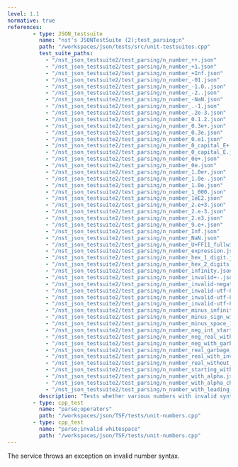```yaml
---
level: 1.1
normative: true
references:
        - type: JSON_testsuite
          name: "nst's JSONTestSuite (2);test_parsing;n"
          path: "/workspaces/json/tests/src/unit-testsuites.cpp"
          test_suite_paths:
            - "/nst_json_testsuite2/test_parsing/n_number_++.json"
            - "/nst_json_testsuite2/test_parsing/n_number_+1.json"
            - "/nst_json_testsuite2/test_parsing/n_number_+Inf.json"
            - "/nst_json_testsuite2/test_parsing/n_number_-01.json"
            - "/nst_json_testsuite2/test_parsing/n_number_-1.0..json"
            - "/nst_json_testsuite2/test_parsing/n_number_-2..json"
            - "/nst_json_testsuite2/test_parsing/n_number_-NaN.json"
            - "/nst_json_testsuite2/test_parsing/n_number_.-1.json"
            - "/nst_json_testsuite2/test_parsing/n_number_.2e-3.json"
            - "/nst_json_testsuite2/test_parsing/n_number_0.1.2.json"
            - "/nst_json_testsuite2/test_parsing/n_number_0.3e+.json"
            - "/nst_json_testsuite2/test_parsing/n_number_0.3e.json"
            - "/nst_json_testsuite2/test_parsing/n_number_0.e1.json"
            - "/nst_json_testsuite2/test_parsing/n_number_0_capital_E+.json"
            - "/nst_json_testsuite2/test_parsing/n_number_0_capital_E.json"
            - "/nst_json_testsuite2/test_parsing/n_number_0e+.json"
            - "/nst_json_testsuite2/test_parsing/n_number_0e.json"
            - "/nst_json_testsuite2/test_parsing/n_number_1.0e+.json"
            - "/nst_json_testsuite2/test_parsing/n_number_1.0e-.json"
            - "/nst_json_testsuite2/test_parsing/n_number_1.0e.json"
            - "/nst_json_testsuite2/test_parsing/n_number_1_000.json"
            - "/nst_json_testsuite2/test_parsing/n_number_1eE2.json"
            - "/nst_json_testsuite2/test_parsing/n_number_2.e+3.json"
            - "/nst_json_testsuite2/test_parsing/n_number_2.e-3.json"
            - "/nst_json_testsuite2/test_parsing/n_number_2.e3.json"
            - "/nst_json_testsuite2/test_parsing/n_number_9.e+.json"
            - "/nst_json_testsuite2/test_parsing/n_number_Inf.json"
            - "/nst_json_testsuite2/test_parsing/n_number_NaN.json"
            - "/nst_json_testsuite2/test_parsing/n_number_U+FF11_fullwidth_digit_one.json"
            - "/nst_json_testsuite2/test_parsing/n_number_expression.json"
            - "/nst_json_testsuite2/test_parsing/n_number_hex_1_digit.json"
            - "/nst_json_testsuite2/test_parsing/n_number_hex_2_digits.json"
            - "/nst_json_testsuite2/test_parsing/n_number_infinity.json"
            - "/nst_json_testsuite2/test_parsing/n_number_invalid+-.json"
            - "/nst_json_testsuite2/test_parsing/n_number_invalid-negative-real.json"
            - "/nst_json_testsuite2/test_parsing/n_number_invalid-utf-8-in-bigger-int.json"
            - "/nst_json_testsuite2/test_parsing/n_number_invalid-utf-8-in-exponent.json"
            - "/nst_json_testsuite2/test_parsing/n_number_invalid-utf-8-in-int.json"
            - "/nst_json_testsuite2/test_parsing/n_number_minus_infinity.json"
            - "/nst_json_testsuite2/test_parsing/n_number_minus_sign_with_trailing_garbage.json"
            - "/nst_json_testsuite2/test_parsing/n_number_minus_space_1.json"
            - "/nst_json_testsuite2/test_parsing/n_number_neg_int_starting_with_zero.json"
            - "/nst_json_testsuite2/test_parsing/n_number_neg_real_without_int_part.json"
            - "/nst_json_testsuite2/test_parsing/n_number_neg_with_garbage_at_end.json"
            - "/nst_json_testsuite2/test_parsing/n_number_real_garbage_after_e.json"
            - "/nst_json_testsuite2/test_parsing/n_number_real_with_invalid_utf8_after_e.json"
            - "/nst_json_testsuite2/test_parsing/n_number_real_without_fractional_part.json"
            - "/nst_json_testsuite2/test_parsing/n_number_starting_with_dot.json"
            - "/nst_json_testsuite2/test_parsing/n_number_with_alpha.json"
            - "/nst_json_testsuite2/test_parsing/n_number_with_alpha_char.json"
            - "/nst_json_testsuite2/test_parsing/n_number_with_leading_zero.json"
          description: "Tests whether various numbers with invalid syntax according to RFC8259 throw an exception."
        - type: cpp_test
          name: "parse;operators"
          path: "/workspaces/json/TSF/tests/unit-numbers.cpp"
        - type: cpp_test
          name: "parse;invalid whitespace"
          path: "/workspaces/json/TSF/tests/unit-numbers.cpp"        
---
```


The service throws an exception on invalid number syntax.